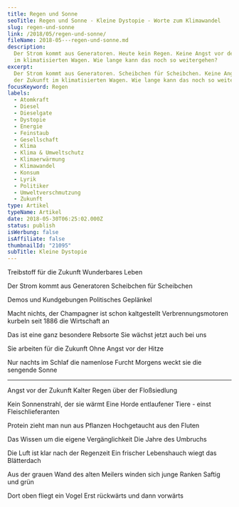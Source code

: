 ```yaml
---
title: Regen und Sonne
seoTitle: Regen und Sonne - Kleine Dystopie - Worte zum Klimawandel
slug: regen-und-sonne
link: /2018/05/regen-und-sonne/
fileName: 2018-05---regen-und-sonne.md
description:
  Der Strom kommt aus Generatoren. Heute kein Regen. Keine Angst vor der Zukunft
  im klimatisierten Wagen. Wie lange kann das noch so weitergehen?
excerpt:
  Der Strom kommt aus Generatoren. Scheibchen für Scheibchen. Keine Angst vor
  der Zukunft im klimatisierten Wagen. Wie lange kann das noch so weitergehen?
focusKeyword: Regen
labels:
  - Atomkraft
  - Diesel
  - Dieselgate
  - Dystopie
  - Energie
  - Feinstaub
  - Gesellschaft
  - Klima
  - Klima & Umweltschutz
  - Klimaerwärmung
  - Klimawandel
  - Konsum
  - Lyrik
  - Politiker
  - Umweltverschmutzung
  - Zukunft
type: Artikel
typeName: Artikel
date: 2018-05-30T06:25:02.000Z
status: publish
isWerbung: false
isAffiliate: false
thumbnailId: "21095"
subTitle: Kleine Dystopie
---
```


Treibstoff für die Zukunft Wunderbares Leben

Der Strom kommt aus Generatoren Scheibchen für Scheibchen

Demos und Kundgebungen Politisches Geplänkel

Macht nichts, der Champagner ist schon kaltgestellt Verbrennungsmotoren kurbeln
seit 1886 die Wirtschaft an

Das ist eine ganz besondere Rebsorte Sie wächst jetzt auch bei uns

Sie arbeiten für die Zukunft Ohne Angst vor der Hitze

Nur nachts im Schlaf die namenlose Furcht Morgens weckt sie die sengende Sonne

<hr />

Angst vor der Zukunft Kalter Regen über der Floßsiedlung

Kein Sonnenstrahl, der sie wärmt Eine Horde entlaufener Tiere - einst
Fleischlieferanten

Protein zieht man nun aus Pflanzen Hochgetaucht aus den Fluten

Das Wissen um die eigene Vergänglichkeit Die Jahre des Umbruchs

Die Luft ist klar nach der Regenzeit Ein frischer Lebenshauch wiegt das
Blätterdach

Aus der grauen Wand des alten Meilers winden sich junge Ranken Saftig und grün

Dort oben fliegt ein Vogel Erst rückwärts und dann vorwärts
